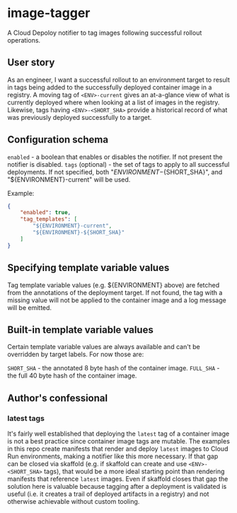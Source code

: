 # image-tagger

A Cloud Depoloy notifier to tag images following successful rollout operations.

## User story

As an engineer, I want a successful rollout to an environment target to result
in tags being added to the successfully deployed container image in a registry.
A moving tag of `<ENV>-current` gives an at-a-glance view of what is currently
deployed where when looking at a list of images in the registry. Likewise, tags
having `<ENV>-<SHORT_SHA>` provide a historical record of what was previously
deployed successfully to a target.

## Configuration schema

`enabled` - a boolean that enables or disables the notifier. If not present the notifier is disabled.
`tags` (optional) - the set of tags to apply to all successful deployments. If not specified, both "${ENVIRONMENT}-${SHORT_SHA}", and "${ENVIRONMENT}-current" will be used.

Example:

```json
{
    "enabled": true,
    "tag_templates": [
        "${ENVIRONMENT}-current",
        "${ENVIRONMENT}-${SHORT_SHA}"
    ]
}
```

## Specifying template variable values

Tag template variable values (e.g. ${ENVIRONMENT} above) are fetched from
the annotations of the deployment target. If not found, the tag with a missing
value will not be applied to the container image and a log message will be
emitted.

## Built-in template variable values

Certain template variable values are always available and can't be overridden by
target labels. For now those are:

`SHORT_SHA` - the annotated 8 byte hash of the container image.
`FULL_SHA` - the full 40 byte hash of the container image.

## Author's confessional

### latest tags

It's fairly well established that deploying the `latest` tag of a container image
is not a best practice since container image tags are mutable. The examples in
this repo create manifests that render and deploy `latest` images to Cloud Run
environments, making a notifier like this more necessary. If that gap can be
closed via skaffold (e.g. if skaffold can create and use `<ENV>-<SHORT_SHA>`
tags), that would be a more ideal starting point than rendering manifests that
reference `latest` images. Even if skaffold closes that gap the solution here is
valuable because tagging after a deployment is validated is useful (i.e. it
creates a trail of deployed artifacts in a registry) and not otherwise achievable
without custom tooling.
